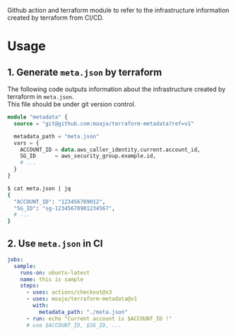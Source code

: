 Github action and terraform module to refer to the infrastructure information created by terraform from CI/CD.

# Usage

## 1. Generate `meta.json` by terraform

The following code outputs information about the infrastructure created by terraform in `meta.json`.  
This file should be under git version control.

```terraform
module "metadata" {
  source = "git@github.com:moajo/terraform-metadata?ref=v1"

  metadata_path = "meta.json"
  vars = {
    ACCOUNT_ID = data.aws_caller_identity.current.account_id,
    SG_ID      = aws_security_group.example.id,
    # ...
  }
}
```

```bash
$ cat meta.json | jq
{
  "ACCOUNT_ID": "123456789012",
  "SG_ID": "sg-12345678901234567",
  # ...
}
```

## 2. Use `meta.json` in CI

```yaml
jobs:
  sample:
    runs-on: ubuntu-latest
    name: this is sample
    steps:
      - uses: actions/checkout@v3
      - uses: moajo/terraform-metadata@v1
        with:
          metadata_path: "./meta.json"
      - run: echo "Current account is $ACCOUNT_ID !"
      # use $ACCOUNT_ID, $SG_ID, ...
```
